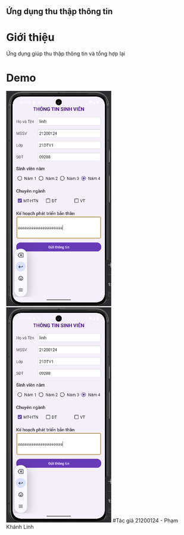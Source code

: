 ## Ứng dụng thu thập thông tin
# Giới thiệu
Ứng dụng giúp thu thập thông tin và tổng hợp lại
# Demo
![Mô tả ảnh](image/th1.png)
![Mô tả ảnh](image/th1.png)
#Tác giả
21200124 - Phạm Khánh Linh
